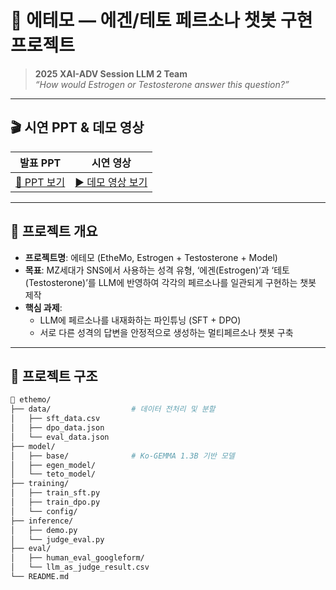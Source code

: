 # 🌟 에테모 — 에겐/테토 페르소나 챗봇 구현 프로젝트

> **2025 XAI-ADV Session LLM 2 Team**  
> *“How would Estrogen or Testosterone answer this question?”*

---

## 🎬 시연 PPT & 데모 영상

| 발표 PPT | 시연 영상 |
|:--:|:--:|
| [📄 PPT 보기](https://drive.google.com/file/d/1mW0Gg9x27R2f40_2LKrDH4HgadimJ7mm/view?usp=drive_link) | [▶️ 데모 영상 보기](https://youtu.be/...) |

---

## 🧠 프로젝트 개요

- **프로젝트명**: 에테모 (EtheMo, Estrogen + Testosterone + Model)
- **목표**: MZ세대가 SNS에서 사용하는 성격 유형, ‘에겐(Estrogen)’과 ‘테토(Testosterone)’를 LLM에 반영하여 각각의 페르소나를 일관되게 구현하는 챗봇 제작
- **핵심 과제**:  
  - LLM에 페르소나를 내재화하는 파인튜닝 (SFT + DPO)  
  - 서로 다른 성격의 답변을 안정적으로 생성하는 멀티페르소나 챗봇 구축

---

## 🧩 프로젝트 구조

```bash
📁 ethemo/
├── data/                  # 데이터 전처리 및 분할
│   ├── sft_data.csv
│   ├── dpo_data.json
│   └── eval_data.json
├── model/
│   ├── base/              # Ko-GEMMA 1.3B 기반 모델
│   ├── egen_model/
│   └── teto_model/
├── training/
│   ├── train_sft.py
│   ├── train_dpo.py
│   └── config/
├── inference/
│   ├── demo.py
│   └── judge_eval.py
├── eval/
│   ├── human_eval_googleform/
│   └── llm_as_judge_result.csv
└── README.md

